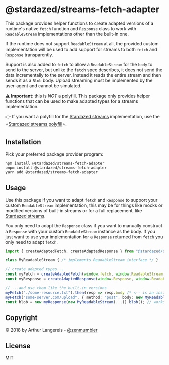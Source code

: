 @stardazed/streams-fetch-adapter
================================
This package provides helper functions to create adapted versions of a runtime's
native `fetch` function and `Response` class to work with `ReadableStream`
implementations other than the built-in one.

If the runtime does not support `ReadableStream` at all, the provided custom
implementation will be used to add support for streams to both `fetch` and
`Response` transparently.

Support is also added to `fetch` to allow a `ReadableStream` for the `body` to
send to the server, but unlike the `fetch` spec describes, it does not send
the data incrementally to the server. Instead it reads the entire stream and
then sends it as a `Blob` body. Upload streaming must be implemented by the
user-agent and cannot be simulated.

**⚠️ Important**: this is _NOT_ a polyfill. This package only provides helper
functions that can be used to make adapted types for a streams implementation.

👉 If you want a polyfill for the [Stardazed streams](https://www.npmjs.com/package/@stardazed/streams)
implementation, use the ⭐️[Stardazed streams polyfill](https://www.npmjs.com/package/@stardazed/streams-polyfill)⭐️.

Installation
------------
Pick your preferred package provider program:

```
npm install @stardazed/streams-fetch-adapter
pnpm install @stardazed/streams-fetch-adapter
yarn add @stardazed/streams-fetch-adapter
```

Usage
-----
Use this package if you want to adapt `fetch` and `Response` to support your custom
`ReadableStream` implementation, this may be for things like mocks or modified versions
of built-in streams or for a full replacement, like [Stardazed streams](https://www.npmjs.com/package/@stardazed/streams).

You only need to adapt the `Response` class if you want to manually construct a `Response`
with your custom `ReadableStream` instance as the body. If you just want to use your
implementation for a `Response` returned from `fetch` you only need to adapt `fetch`.

```ts
import { createAdaptedFetch, createAdaptedResponse } from "@stardazed/streams-fetch-adapter";

class MyReadableStream { /* implements ReadableStream interface */ }

// create adapted types...
const myFetch = createAdaptedFetch(window.fetch, window.ReadableStream, MyReadableStream);
const myResponse = createAdaptedResponse(window.Response, window.ReadableStream, MyReadableStream);

// ...and use them like the built-in versions
myFetch("./some-resource.txt").then(resp => resp.body /* <-- is an instance of MyReadableStream */);
myFetch("some-server.com/upload", { method: "post", body: new MyReadableStream(...) }); // works
const blob = new myResponse(new MyReadableStream(...)).blob(); // works
```

Copyright
---------
© 2018 by Arthur Langereis - [@zenmumbler](https://twitter.com/zenmumbler)

License
-------
MIT
